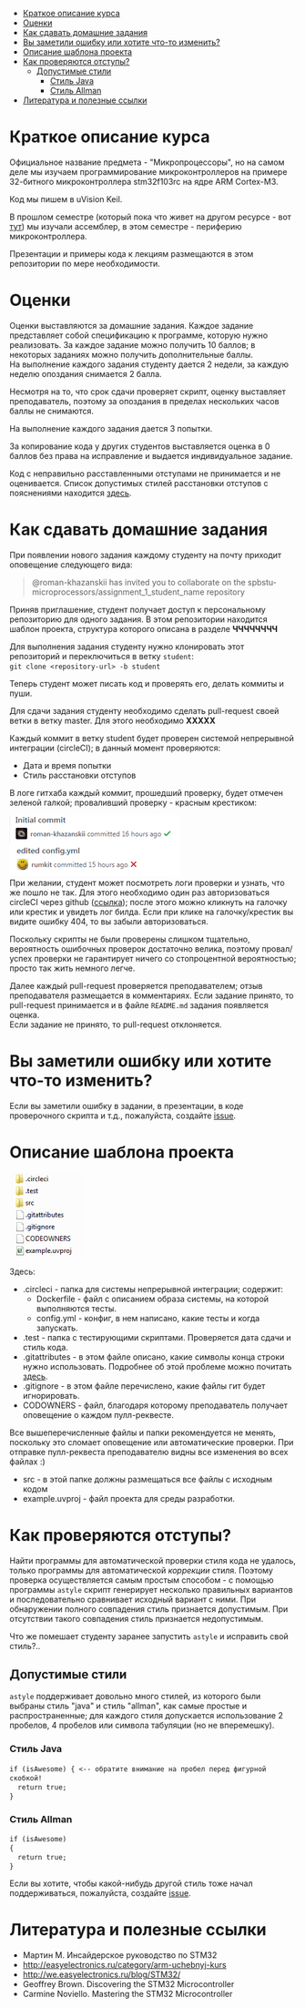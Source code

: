 
- [Краткое описание курса](#brief)
- [Оценки](#grading)
- [Как сдавать домашние задания](#assignments)
- [Вы заметили ошибку или хотите что-то изменить?](#error-reporting)
- [Описание шаблона проекта](#project-template-description)
- [Как проверяются отступы?](#indentation-check)
  - [Допустимые стили](#possible-styles)
    - [Стиль Java](#java-style)
    - [Стиль Allman](#allman-style)
- [Литература и полезные ссылки](#literature)

<a name="brief"><h1>Краткое описание курса</h1></a>

Официальное название предмета - "Микропроцессоры", но на самом деле мы изучаем программирование микроконтроллеров на примере 32-битного микроконтроллера stm32f103rc на ядре ARM Cortex-M3.  

Код мы пишем в uVision Keil.

В прошлом семестре (который пока что живет на другом ресурсе - вот [тут](http://dl.avalon.ru/course/view.php?id=315)) мы изучали ассемблер, в этом семестре - периферию микроконтроллера.

Презентации и примеры кода к лекциям размещаются в этом репозитории по мере необходимости.


<a name="grading"><h1>Оценки</h1></a>

Оценки выставляются за домашние задания. Каждое задание представляет собой спецификацию к программе, которую нужно реализовать. За каждое задание можно получить 10 баллов; в некоторых заданиях можно получить дополнительные баллы.  
На выполнение каждого задания студенту дается 2 недели, за каждую неделю опоздания снимается 2 балла.  

Несмотря на то, что срок сдачи проверяет скрипт, оценку выставляет преподаватель, поэтому за опоздания в пределах нескольких часов баллы не снимаются.

На выполнение каждого задания дается 3 попытки.

За копирование кода у других студентов выставляется оценка в 0 баллов без права на исправление и выдается индивидуальное задание.

Код с неправильно расставленными отступами не принимается и не оценивается. Список допустимых стилей расстановки отступов с пояснениями находится [здесь](#possible-styles).

<a name="assignments"><h1>Как сдавать домашние задания</h1></a>

При появлении нового задания каждому студенту на почту приходит оповещение следующего вида:
> @roman-khazanskii has invited you to collaborate on the spbstu-microprocessors/assignment_1_student_name repository

Приняв приглашение, студент получает доступ к персональному репозиторию для одного задания. В этом репозитории находится шаблон проекта, структура которого описана в разделе **ЧЧЧЧЧЧЧЧ**

Для выполнения задания студенту нужно клонировать этот репозиторий и переключиться в ветку `student`:  
`git clone <repository-url> -b student`

Теперь студент может писать код и проверять его, делать коммиты и пуши.

Для сдачи задания студенту необходимо сделать pull-request своей ветки в ветку master. Для этого необходимо **ХХХХХ**

Каждый коммит в ветку student будет проверен системой непрерывной интеграции (circleCI); в данный момент проверяются:  
* Дата и время попытки
* Стиль расстановки отступов

В логе гитхаба каждый коммит, прошедший проверку, будет отмечен зеленой галкой; проваливший проверку - красным крестиком:  

![project_template](.images/commits.png)  
При желании, студент может посмотреть логи проверки и узнать, что же пошло не так. Для этого необходимо один раз авторизоваться circleCI через github ([ссылка](https://circleci.com/login)); после этого можно кликнуть на галочку или крестик и увидеть лог билда. Если при клике на галочку/крестик вы видите ошибку 404, то вы забыли авторизоваться.

Поскольку скрипты не были проверены слишком тщательно, вероятность ошибочных проверок достаточно велика, поэтому провал/успех проверки не гарантирует ничего со стопроцентной вероятностью; просто так жить немного легче.

Далее каждый pull-request проверяется преподавателем; отзыв преподавателя размещается в комментариях. Если задание принято, то pull-request принимается и в файле `README.md` задания появляется оценка.  
Если задание не принято, то pull-request отклоняется.

<a name="error-reporting"><h1>Вы заметили ошибку или хотите что-то изменить?</h1></a>

Если вы заметили ошибку в задании, в презентации, в коде проверочного скрипта и т.д., пожалуйста, создайте [issue](https://github.com/spbstu-microprocessors/lectures/issues).


<a name="project-template-description"><h1>Описание шаблона проекта</h1></a>

![project_template](.images/project_template.png)

Здесь:
* .circleci - папка для системы непрерывной интеграции; содержит:
    *  Dockerfile - файл с описанием образа системы, на которой выполняются тесты.
    *  config.yml - конфиг, в нем написано, какие тесты и когда запускать.
*  .test - папка с тестирующими скриптами. Проверяется дата сдачи и стиль кода.
*  .gitattributes - в этом файле описано, какие символы конца строки нужно использовать. Подробнее об этой проблеме можно почитать [здесь](http://adaptivepatchwork.com/2012/03/01/mind-the-end-of-your-line/).
*  .gitignore - в этом файле перечислено, какие файлы гит будет игнорировать.
*  CODOWNERS - файл, благодаря которому преподаватель получает оповещение о каждом пулл-реквесте.

Все вышеперечисленные файлы и папки рекомендуется не менять, поскольку это сломает оповещение или автоматические проверки. При отправке пулл-реквеста преподавателю видны все изменения во всех файлах :)

*  src - в этой папке должны размещаться все файлы с исходным кодом
*  example.uvproj - файл проекта для среды разработки.

<a name="indentation-check"><h1>Как проверяются отступы?</h1></a>

Найти программы для автоматической проверки стиля кода не удалось, только программы для автоматической *коррекции* стиля. Поэтому проверка осуществляется самым простым способом - с помощью программы `astyle` скрипт генерирует несколько правильных вариантов и последовательно сравнивает исходный вариант с ними.
При обнаружении полного совпадения стиль признается допустимым.
При отсутствии такого совпадения стиль признается недопустимым.

Что же помешает студенту заранее запустить `astyle` и исправить свой стиль?..

<a name="possible-styles"><h2>Допустимые стили</h2></a>

`astyle` поддерживает довольно много стилей, из которого были выбраны стиль "java" и стиль "allman", как самые простые и распространенные; для каждого стиля допускается использование 2 пробелов, 4 пробелов или символа табуляции (но не вперемешку).

<a name="java-style"><h3>Стиль Java</h3></a>
```
if (isAwesome) { <-- обратите внимание на пробел перед фигурной скобкой!
  return true;
}
```

<a name="allman-style"><h3>Стиль Allman</h3></a>
```
if (isAwesome)
{
  return true;
}
```

Если вы хотите, чтобы какой-нибудь другой стиль тоже начал поддерживаться, пожалуйста, создайте [issue](https://github.com/spbstu-microprocessors/lectures/issues).


<a name="literature"><h1>Литература и полезные ссылки</h1></a>

* Мартин М. Инсайдерское руководство по STM32
* http://easyelectronics.ru/category/arm-uchebnyj-kurs
* http://we.easyelectronics.ru/blog/STM32/
* Geoffrey Brown. Discovering the STM32 Microcontroller
* Carmine Noviello. Mastering the STM32 Microcontroller

